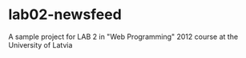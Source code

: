 lab02-newsfeed
==============

A sample project for LAB 2 in "Web Programming" 2012 course at the University of Latvia
